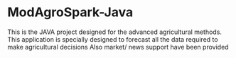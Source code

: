 # ModAgroSpark-Java
This is the JAVA project designed for the advanced agricultural methods.
This application is specially designed to forecast all the data required to make agricultural decisions
Also market/ news support have been provided
